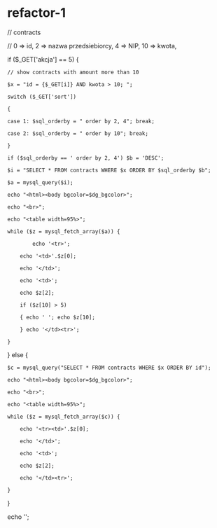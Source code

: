 # refactor-1

// contracts

// 0 => id, 2 => nazwa przedsiebiorcy, 4 => NIP, 10 => kwota,

if ($_GET['akcja'] == 5) {

    // show contracts with amount more than 10

    $x = "id = {$_GET[i]} AND kwota > 10; ";

    switch ($_GET['sort'])

    {

    case 1: $sql_orderby = " order by 2, 4"; break;

    case 2: $sql_orderby = " order by 10"; break;

    }

    if ($sql_orderby == ' order by 2, 4') $b = 'DESC';

    $i = "SELECT * FROM contracts WHERE $x ORDER BY $sql_orderby $b";

    $a = mysql_query($i);

    echo "<html><body bgcolor=$dg_bgcolor>";

    echo "<br>";

    echo "<table width=95%>";

    while ($z = mysql_fetch_array($a)) {

            echo '<tr>';

        echo '<td>'.$z[0];

        echo '</td>';

        echo '<td>';

        echo $z[2];

        if ($z[10] > 5)

        { echo ' '; echo $z[10];

        } echo '</td><tr>';

    }

} else {

    $c = mysql_query("SELECT * FROM contracts WHERE $x ORDER BY id");

    echo "<html><body bgcolor=$dg_bgcolor>";

    echo "<br>";

    echo "<table width=95%>";

    while ($z = mysql_fetch_array($c)) {

        echo '<tr><td>'.$z[0];

        echo '</td>';

        echo '<td>';

        echo $z[2];

        echo '</td><tr>';

    }

}

echo '</table></body></html>';
